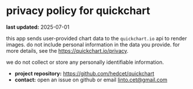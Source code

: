 # privacy policy for quickchart

**last updated:** 2025-07-01

this app sends user-provided chart data to the `quickchart.io` api to render images. do not include personal information in the data you provide. for more details, see the https://quickchart.io/privacy.

we do not collect or store any personally identifiable information.

- **project repository:** https://github.com/hedcet/quickchart
- **contact:** open an issue on github or email linto.cet@gmail.com
